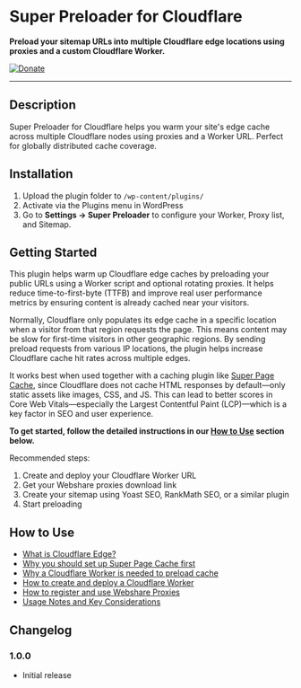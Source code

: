 # Super Preloader for Cloudflare

**Preload your sitemap URLs into multiple Cloudflare edge locations using proxies and a custom Cloudflare Worker.**

[![Donate](https://img.shields.io/badge/Donate-WPFixFast-blue)](https://wpfixfast.com/)

---
## Description

Super Preloader for Cloudflare helps you warm your site's edge cache across multiple Cloudflare nodes using proxies and a Worker URL. Perfect for globally distributed cache coverage.

## Installation

1. Upload the plugin folder to `/wp-content/plugins/`
2. Activate via the Plugins menu in WordPress
3. Go to **Settings → Super Preloader** to configure your Worker, Proxy list, and Sitemap.

## Getting Started

This plugin helps warm up Cloudflare edge caches by preloading your public URLs using a Worker script and optional rotating proxies. It helps reduce time-to-first-byte (TTFB) and improve real user performance metrics by ensuring content is already cached near your visitors.

Normally, Cloudflare only populates its edge cache in a specific location when a visitor from that region requests the page. This means content may be slow for first-time visitors in other geographic regions. By sending preload requests from various IP locations, the plugin helps increase Cloudflare cache hit rates across multiple edges.

It works best when used together with a caching plugin like [Super Page Cache](https://wordpress.org/plugins/wp-cloudflare-page-cache/), since Cloudflare does not cache HTML responses by default—only static assets like images, CSS, and JS. This can lead to better scores in Core Web Vitals—especially the Largest Contentful Paint (LCP)—which is a key factor in SEO and user experience.

**To get started, follow the detailed instructions in our [How to Use](#how-to-use) section below.**

Recommended steps:

1. Create and deploy your Cloudflare Worker URL
2. Get your Webshare proxies download link
3. Create your sitemap using Yoast SEO, RankMath SEO, or a similar plugin
4. Start preloading

## How to Use

- [What is Cloudflare Edge?](https://wpfixfast.com/blog/preload-cloudflare-cache/#what-is-cloudflare-edge)
- [Why you should set up Super Page Cache first](https://wpfixfast.com/blog/preload-cloudflare-cache/#why-you-should-set-up-super-page-cache-first)
- [Why a Cloudflare Worker is needed to preload cache](https://wpfixfast.com/blog/preload-cloudflare-cache/#why-a-cloudflare-worker-is-needed-to-preload-cache)
- [How to create and deploy a Cloudflare Worker](https://wpfixfast.com/blog/preload-cloudflare-cache/#how-to-create-and-deploy-a-cloudflare-worker)
- [How to register and use Webshare Proxies](https://wpfixfast.com/blog/preload-cloudflare-cache/#how-to-register-and-use-webshare-proxies)
- [Usage Notes and Key Considerations](https://wpfixfast.com/blog/preload-cloudflare-cache/#usage-notes-and-key-considerations)

## Changelog

### 1.0.0
- Initial release
